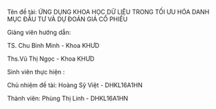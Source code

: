 Tên đề tài: ỨNG DỤNG KHOA HỌC DỮ LIỆU TRONG TỐI ƯU HÓA DANH MỤC ĐẦU TƯ VÀ DỰ ĐOÁN GIÁ CỔ PHIẾU

Giảng viên hướng dẫn:

TS. Chu Bình Minh - Khoa KHƯD

Ths.Vũ Thị Ngọc - Khoa KHƯD

Sinh viên thực hiện :

Chủ nhiệm đề tài: Hoàng Sỹ Việt - DHKL16A1HN

Thành viên: Phùng Thị Linh - DHKL16A1HN
